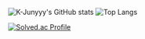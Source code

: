 ![K-Junyyy's GitHub stats](https://github-readme-stats.vercel.app/api?username=JunYBae&show_icons=true&theme=radical)  ![Top Langs](https://github-readme-stats.vercel.app/api/top-langs/?username=JunYBae&layout=compact&theme=dark)

[![Solved.ac Profile](http://mazassumnida.wtf/api/generate_badge?boj=bjy5420)](https://solved.ac/bjy5420)

